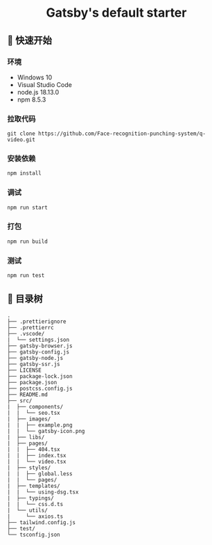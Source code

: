 <h1 align="center">
  Gatsby's default starter
</h1>

## 🚀 快速开始

### 环境

* Windows 10
* Visual Studio Code
* node.js 18.13.0
* npm 8.5.3

### 拉取代码

```
git clone https://github.com/Face-recognition-punching-system/q-video.git
```

### 安装依赖

```bash
npm install
```

### 调试

```bash
npm run start
```

### 打包

```bash
npm run build
```

### 测试

```bash
npm run test
```

## 🌲 目录树

```text
.
├── .prettierignore
├── .prettierrc
├── .vscode/
|  └── settings.json
├── gatsby-browser.js
├── gatsby-config.js
├── gatsby-node.js
├── gatsby-ssr.js
├── LICENSE
├── package-lock.json
├── package.json
├── postcss.config.js
├── README.md
├── src/
|  ├── components/
|  |  └── seo.tsx
|  ├── images/
|  |  ├── example.png
|  |  └── gatsby-icon.png
|  ├── libs/
|  ├── pages/
|  |  ├── 404.tsx
|  |  ├── index.tsx
|  |  └── video.tsx
|  ├── styles/
|  |  ├── global.less
|  |  └── pages/
|  ├── templates/
|  |  └── using-dsg.tsx
|  ├── typings/
|  |  └── css.d.ts
|  └── utils/
|     └── axios.ts
├── tailwind.config.js
├── test/
└── tsconfig.json
```

